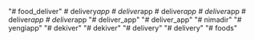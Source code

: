 "# food_deliver" 
#   d e l i v e r y _ a p p  
 #   d e l i v e r _ a p p  
 #   d e l i v e r _ a p p  
 #   d e l i v e r _ a p p  
 #   d e l i v e r _ a p p  
 #   d e l i v e r _ a p p  
 "# deliver_app" 
"# deliver_app" 
"# nimadir" 
"# yengiapp" 
"# dekiver" 
"# dekiver" 
"# delivery" 
"# delivery" 
"# foods" 
